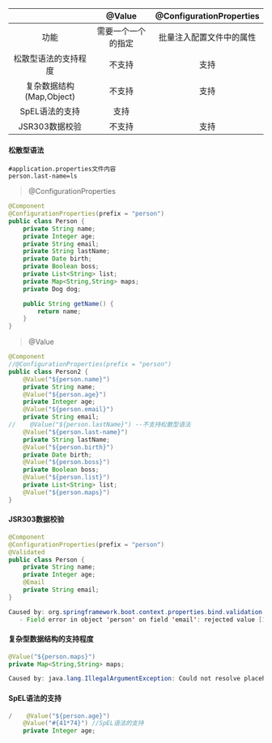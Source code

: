 |                          |       @Value       | @ConfigurationProperties |
| :----------------------: | :----------------: | :----------------------: |
|           功能           | 需要一个一个的指定 | 批量注入配置文件中的属性 |
|   松散型语法的支持程度   |       不支持       |           支持           |
| 复杂数据结构(Map,Object) |       不支持       |           支持           |
|      SpEL语法的支持      |        支持        |                          |
|      JSR303数据校验      |       不支持       |           支持           |

#### 松散型语法

```properties
#application.properties文件内容
person.last-name=ls
```

> @ConfigurationProperties

```java
@Component
@ConfigurationProperties(prefix = "person")
public class Person {
    private String name;
    private Integer age;
    private String email;
    private String lastName;
    private Date birth;
    private Boolean boss;
    private List<String> list;
    private Map<String,String> maps;
    private Dog dog;

    public String getName() {
        return name;
    }
}
```

> @Value

```java
@Component
//@ConfigurationProperties(prefix = "person")
public class Person2 {
    @Value("${person.name}")
    private String name;
    @Value("${person.age}")
    private Integer age;
    @Value("${person.email}")
    private String email;
//    @Value("${person.lastName}") --不支持松散型语法
    @Value("${person.last-name}")
    private String lastName;
    @Value("${person.birth}")
    private Date birth;
    @Value("${person.boss}")
    private Boolean boss;
    @Value("${person.list}")
    private List<String> list;
    @Value("${person.maps}")
}
```

#### JSR303数据校验

```java
@Component
@ConfigurationProperties(prefix = "person")
@Validated
public class Person {
    private String name;
    private Integer age;
    @Email
    private String email;
}
```



```java
Caused by: org.springframework.boot.context.properties.bind.validation.BindValidationException: Binding validation errors on person
   - Field error in object 'person' on field 'email': rejected value [1111]; codes [Email.person.email,Email.email,Email.java.lang.String,Email]; arguments [org.springframework.context.support.DefaultMessageSourceResolvable: codes [person.email,email]; arguments []; default message [email],[Ljavax.validation.constraints.Pattern$Flag;@1a15b789,org.springframework.validation.beanvalidation.SpringValidatorAdapter$ResolvableAttribute@57f791c6]; default message [不是一个合法的电子邮件地址]; origin class path resource [application.properties]:3:14
```

#### 复杂型数据结构的支持程度

```java
@Value("${person.maps}")
private Map<String,String> maps;
```

```java
Caused by: java.lang.IllegalArgumentException: Could not resolve placeholder 'person.maps' in value "${person.maps}"
```

#### SpEL语法的支持

```java
/    @Value("${person.age}")
    @Value("#{41*74}") //SpEL语法的支持
    private Integer age;
```

